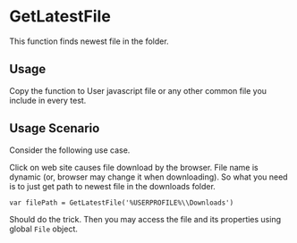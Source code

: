 # GetLatestFile

This function finds newest file in the folder.

## Usage

Copy the function to User javascript file or any other common file you include in every test.

## Usage Scenario

Consider the following use case.

Click on web site causes file download by the browser. File name is dynamic (or, browser may change it when downloading). So what you need is to just get path to newest file in the downloads folder.

````
var filePath = GetLatestFile('%USERPROFILE%\\Downloads')
````

Should do the trick. Then you may access the file and its properties using global `File` object.

